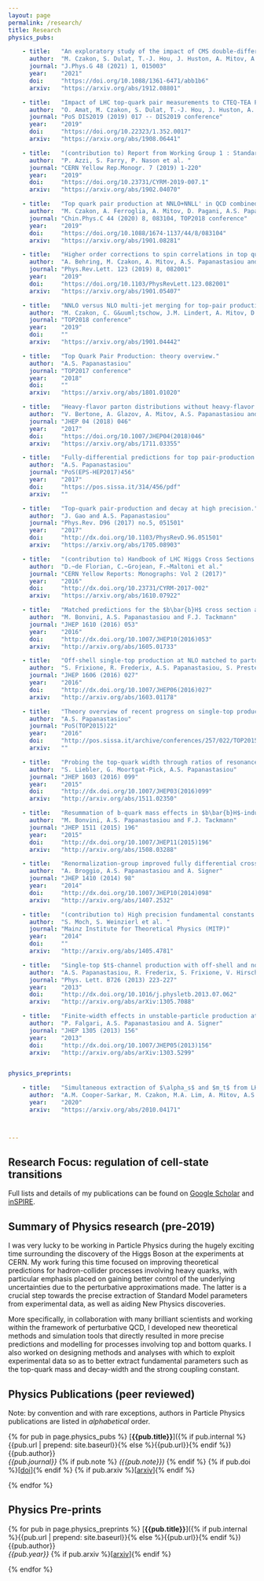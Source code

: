```yaml
---
layout: page
permalink: /research/
title: Research
physics_pubs:

    - title:   "An exploratory study of the impact of CMS double-differential top distributions on the gluon parton distribution function."
      author:  "M. Czakon, S. Dulat, T.-J. Hou, J. Huston, A. Mitov, A.S. Papanastasiou, I. Sitiwaldi, Z. Yu and C.-P. Yuan"
      journal: "J.Phys.G 48 (2021) 1, 015003"
      year:    "2021"
      doi:     "https://doi.org/10.1088/1361-6471/abb1b6"
      arxiv:   "https://arxiv.org/abs/1912.08801"

    - title:   "Impact of LHC top-quark pair measurements to CTEQ-TEA PDF analysis."
      author:  "O. Amat, M. Czakon, S. Dulat, T.-J. Hou, J. Huston, A. Mitov, A.S. Papanastasiou, C. Schmidt, I. Sitiwaldi, K. Xie, Z. Yu, C.-P. Yuan"
      journal: "PoS DIS2019 (2019) 017 -- DIS2019 conference"
      year:    "2019"
      doi:     "https://doi.org/10.22323/1.352.0017"
      arxiv:   "https://arxiv.org/abs/1908.06441"

    - title:   "(contribution to) Report from Working Group 1 : Standard Model Physics at the HL-LHC and HE-LHC."
      author:  "P. Azzi, S. Farry, P. Nason et al. "
      journal: "CERN Yellow Rep.Monogr. 7 (2019) 1-220"
      year:    "2019"
      doi:     "https://doi.org/10.23731/CYRM-2019-007.1"
      arxiv:   "https://arxiv.org/abs/1902.04070"

    - title:   "Top quark pair production at NNLO+NNLL' in QCD combined with electroweak corrections."
      author:  "M. Czakon, A. Ferroglia, A. Mitov, D. Pagani, A.S. Papanastasiou, B.D. Pecjak, D.J. Scott,  I. Tsinikos, X. Wang, L.L. Yang, M. Zaro"
      journal: "Chin.Phys.C 44 (2020) 8, 083104, TOP2018 conference"
      year:    "2019"
      doi:     "https://doi.org/10.1088/1674-1137/44/8/083104"
      arxiv:   "https://arxiv.org/abs/1901.08281"

    - title:   "Higher order corrections to spin correlations in top quark pair production at the LHC."
      author:  "A. Behring, M. Czakon, A. Mitov, A.S. Papanastasiou and R. Poncelet"
      journal: "Phys.Rev.Lett. 123 (2019) 8, 082001"
      year:    "2019"
      doi:     "https://doi.org/10.1103/PhysRevLett.123.082001"
      arxiv:   "https://arxiv.org/abs/1901.05407"

    - title:   "NNLO versus NLO multi-jet merging for top-pair production including electroweak corrections."
      author:  "M. Czakon, C. G&uuml;tschow, J.M. Lindert, A. Mitov, D. Pagani, A.S. Papanastasiou,  M. Sch&ouml;nherr, I. Tsinikos and M. Zaro"
      journal: "TOP2018 conference"
      year:    "2019"
      doi:     ""
      arxiv:   "https://arxiv.org/abs/1901.04442"

    - title:   "Top Quark Pair Production: theory overview."
      author:  "A.S. Papanastasiou"
      journal: "TOP2017 conference"
      year:    "2018"
      doi:     ""
      arxiv:   "https://arxiv.org/abs/1801.01020"

    - title:   "Heavy-flavor parton distributions without heavy-flavor matching prescriptions."
      author:  "V. Bertone, A. Glazov, A. Mitov, A.S. Papanastasiou and M. Ubiali"
      journal: "JHEP 04 (2018) 046"
      year:    "2017"
      doi:     "https://doi.org/10.1007/JHEP04(2018)046"
      arxiv:   "https://arxiv.org/abs/1711.03355"

    - title:   "Fully-differential predictions for top pair-production and decay at high precision."
      author:  "A.S. Papanastasiou"
      journal: "PoS(EPS-HEP2017)456"
      year:    "2017"
      doi:     "https://pos.sissa.it/314/456/pdf"
      arxiv:   ""

    - title:   "Top-quark pair-production and decay at high precision."
      author:  "J. Gao and A.S. Papanastasiou"
      journal: "Phys.Rev. D96 (2017) no.5, 051501"
      year:    "2017"
      doi:     "http://dx.doi.org/10.1103/PhysRevD.96.051501"
      arxiv:   "https://arxiv.org/abs/1705.08903"

    - title:   "(contribution to) Handbook of LHC Higgs Cross Sections: 4. Deciphering the Nature of the Higgs Sector."
      author:  "D.~de Florian, C.~Grojean, F.~Maltoni et al."
      journal: "CERN Yellow Reports: Monographs: Vol 2 (2017)"
      year:    "2016"
      doi:     "http://dx.doi.org/10.23731/CYRM-2017-002"
      arxiv:   "https://arxiv.org/abs/1610.07922"

    - title:   "Matched predictions for the $b\bar{b}H$ cross section at the 13 TeV LHC."
      author:  "M. Bonvini, A.S. Papanastasiou and F.J. Tackmann"
      journal: "JHEP 1610 (2016) 053"
      year:    "2016"
      doi:     "http://dx.doi.org/10.1007/JHEP10(2016)053"
      arxiv:   "http://arxiv.org/abs/1605.01733"

    - title:   "Off-shell single-top production at NLO matched to parton showers."
      author:  "S. Frixione, R. Frederix, A.S. Papanastasiou, S. Prestel and P. Torrielli"
      journal: "JHEP 1606 (2016) 027"
      year:    "2016"
      doi:     "http://dx.doi.org/10.1007/JHEP06(2016)027"
      arxiv:   "http://arxiv.org/abs/1603.01178"

    - title:   "Theory overview of recent progress on single-top production predictions and tools."
      author:  "A.S. Papanastasiou"
      journal: "PoS(TOP2015)22"
      year:    "2016"
      doi:     "http://pos.sissa.it/archive/conferences/257/022/TOP2015_022.pdf"
      arxiv:   ""

    - title:   "Probing the top-quark width through ratios of resonance contributions of $e^+e^-\rightarrow W^+W^-b\bar{b}$."
      author:  "S. Liebler, G. Moortgat-Pick, A.S. Papanastasiou"
      journal: "JHEP 1603 (2016) 099"
      year:    "2015"
      doi:     "http://dx.doi.org/10.1007/JHEP03(2016)099"
      arxiv:   "http://arxiv.org/abs/1511.02350"

    - title:   "Resummation of b-quark mass effects in $b\bar{b}H$-induced Higgs production."
      author:  "M. Bonvini, A.S. Papanastasiou and F.J. Tackmann"
      journal: "JHEP 1511 (2015) 196"
      year:    "2015"
      doi:     "http://dx.doi.org/10.1007/JHEP11(2015)196"
      arxiv:   "http://arxiv.org/abs/1508.03288"

    - title:   "Renormalization-group improved fully differential cross sections for top pair production."
      author:  "A. Broggio, A.S. Papanastasiou and A. Signer"
      journal: "JHEP 1410 (2014) 98"
      year:    "2014"
      doi:     "http://dx.doi.org/10.1007/JHEP10(2014)098"
      arxiv:   "http://arxiv.org/abs/1407.2532"

    - title:   "(contribution to) High precision fundamental constants at the TeV scale."
      author:  "S. Moch, S. Weinzierl et al. "
      journal: "Mainz Institute for Theoretical Physics (MITP)"
      year:    "2014"
      doi:     ""
      arxiv:   "http://arxiv.org/abs/1405.4781"

    - title:   "Single-top $t$-channel production with off-shell and non-resonant effects."
      author:  "A.S. Papanastasiou, R. Frederix, S. Frixione, V. Hirschi and F. Maltoni"
      journal: "Phys. Lett. B726 (2013) 223-227"
      year:    "2013"
      doi:     "http://dx.doi.org/10.1016/j.physletb.2013.07.062"
      arxiv:   "http://arxiv.org/abs/arXiv:1305.7088"

    - title:   "Finite-width effects in unstable-particle production at hadron colliders."
      author:  "P. Falgari, A.S. Papanastasiou and A. Signer"
      journal: "JHEP 1305 (2013) 156"
      year:    "2013"
      doi:     "http://dx.doi.org/10.1007/JHEP05(2013)156"
      arxiv:   "http://arxiv.org/abs/arXiv:1303.5299"


physics_preprints:

    - title:   "Simultaneous extraction of $\alpha_s$ and $m_t$ from LHC $t\bar{t}$ differential distributions"
      author:  "A.M. Cooper-Sarkar, M. Czakon, M.A. Lim, A. Mitov, A.S. Papanastasiou"
      year:    "2020"
      arxiv:   "https://arxiv.org/abs/2010.04171"



---
```


## Research Focus: regulation of cell-state transitions

Full lists and details of my publications can be found on 
[Google Scholar](https://scholar.google.com/citations?hl=en&user=34R7AfUAAAAJ) and 
[inSPIRE](https://inspirehep.net/literature?sort=mostrecent&size=25&page=1&q=a%20A.S.Papanastasiou.1&ui-citation-summary=true).

## Summary of Physics research (pre-2019)

I was very lucky to be working in Particle Physics during the hugely exciting time
surrounding the discovery of the Higgs Boson at the experiments at CERN.
My work furing this time focused on improving theoretical predictions for
hadron-collider processes involving heavy quarks, with particular emphasis 
placed on gaining better control of the underlying uncertainties due to the 
perturbative approximations made.
The latter is a crucial step towards the precise extraction of Standard Model 
parameters from experimental data, as well as aiding New Physics discoveries.

More specifically, in collaboration with many brilliant scientists and working within
the framework of perturbative QCD, I developed new theoretical methods and simulation 
tools that directly resulted in more precise predictions and modelling for processes 
involving top and bottom quarks.
I also worked on designing methods and analyses with which to exploit experimental 
data so as to better extract fundamental parameters such as the top-quark mass 
and decay-width and the strong coupling constant.

## Physics Publications (peer reviewed)

Note: by convention and with rare exceptions, authors in Particle Physics publications are listed in *alphabetical* order.

{% for pub in page.physics_pubs %}
[**{{pub.title}}**]({% if pub.internal %}{{pub.url | prepend: site.baseurl}}{% else %}{{pub.url}}{% endif %})<br />
{{pub.author}}<br />
*{{pub.journal}}*
{% if pub.note %} *({{pub.note}})*
{% endif %} {% if pub.doi %}[[doi]({{pub.doi}})]{% endif %}
{% if pub.arxiv %}[[arxiv]({{pub.arxiv}})]{% endif %}

{% endfor %}


## Physics Pre-prints

{% for pub in page.physics_preprints %}
[**{{pub.title}}**]({% if pub.internal %}{{pub.url | prepend: site.baseurl}}{% else %}{{pub.url}}{% endif %})<br />
{{pub.author}}<br />
 *{{pub.year}}* 
{% if pub.arxiv %}[[arxiv]({{pub.arxiv}})]{% endif %}

{% endfor %}

